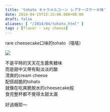 ```yaml
---
title: 'tohato キャラメルコーン レアチーズケーキ味'
date: 2014-04-15T15:15:00.000+08:00
draft: false
aliases: [ "/2014/04/tohato.html" ]
tags : [flavor - say cheese]
---
```


rare cheesecake口味的tohato（嘻嘻）  

[![](https://1.bp.blogspot.com/-3wTEJJ69shI/XDGDVu_yPVI/AAAAAAAAEbc/TEnIKZjRp-0pMBS6RWaECIA3WcgXwCNQwCLcBGAs/s640/19.jpg)](https://1.bp.blogspot.com/-3wTEJJ69shI/XDGDVu_yPVI/AAAAAAAAEbc/TEnIKZjRp-0pMBS6RWaECIA3WcgXwCNQwCLcBGAs/s1600/19.jpg)

不是平時的天天花生醬焦糖味  
而是甜中又帶有點淡淡的酸  
清爽的cream cheese  
配搭超脆的tohato  
就像在吃爽脆脫水的cheesecake般  
食完整杯都不覺得太甜太漏  
  
好過癮耶～